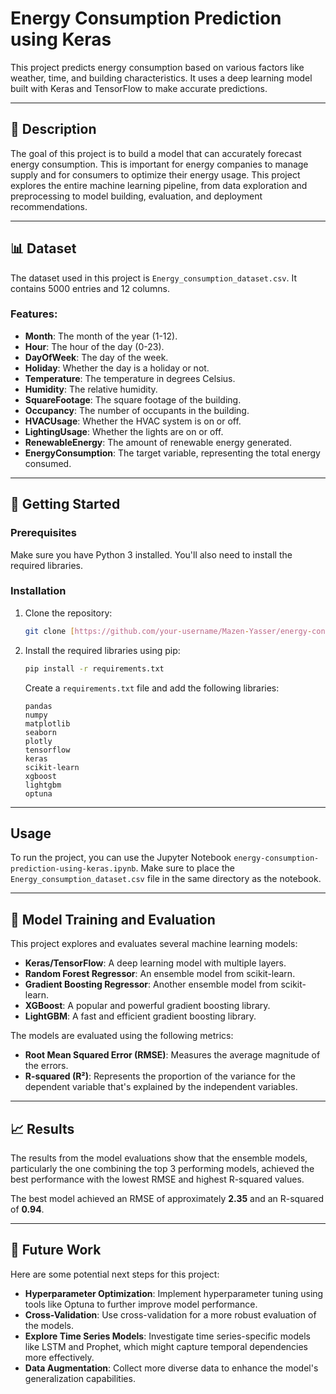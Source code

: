 # Energy Consumption Prediction using Keras

This project predicts energy consumption based on various factors like weather, time, and building characteristics. It uses a deep learning model built with Keras and TensorFlow to make accurate predictions.

---

## 📜 Description

The goal of this project is to build a model that can accurately forecast energy consumption. This is important for energy companies to manage supply and for consumers to optimize their energy usage. This project explores the entire machine learning pipeline, from data exploration and preprocessing to model building, evaluation, and deployment recommendations.

---

## 📊 Dataset

The dataset used in this project is `Energy_consumption_dataset.csv`. It contains 5000 entries and 12 columns.

### Features:

* **Month**: The month of the year (1-12).
* **Hour**: The hour of the day (0-23).
* **DayOfWeek**: The day of the week.
* **Holiday**: Whether the day is a holiday or not.
* **Temperature**: The temperature in degrees Celsius.
* **Humidity**: The relative humidity.
* **SquareFootage**: The square footage of the building.
* **Occupancy**: The number of occupants in the building.
* **HVACUsage**: Whether the HVAC system is on or off.
* **LightingUsage**: Whether the lights are on or off.
* **RenewableEnergy**: The amount of renewable energy generated.
* **EnergyConsumption**: The target variable, representing the total energy consumed.

---

## 🚀 Getting Started

### Prerequisites

Make sure you have Python 3 installed. You'll also need to install the required libraries.

### Installation

1.  Clone the repository:
    ```bash
    git clone [https://github.com/your-username/Mazen-Yasser/energy-consumption-prediction-using-keras.git](https://github.com/Mazen-Yasser/energy-consumption-prediction-using-keras.git)
    ```
2.  Install the required libraries using pip:
    ```bash
    pip install -r requirements.txt
    ```
    Create a `requirements.txt` file and add the following libraries:
    ```
    pandas
    numpy
    matplotlib
    seaborn
    plotly
    tensorflow
    keras
    scikit-learn
    xgboost
    lightgbm
    optuna
    ```

---

## Usage

To run the project, you can use the Jupyter Notebook `energy-consumption-prediction-using-keras.ipynb`. Make sure to place the `Energy_consumption_dataset.csv` file in the same directory as the notebook.

---

## 🤖 Model Training and Evaluation

This project explores and evaluates several machine learning models:

* **Keras/TensorFlow**: A deep learning model with multiple layers.
* **Random Forest Regressor**: An ensemble model from scikit-learn.
* **Gradient Boosting Regressor**: Another ensemble model from scikit-learn.
* **XGBoost**: A popular and powerful gradient boosting library.
* **LightGBM**: A fast and efficient gradient boosting library.

The models are evaluated using the following metrics:

* **Root Mean Squared Error (RMSE)**: Measures the average magnitude of the errors.
* **R-squared (R²)**: Represents the proportion of the variance for the dependent variable that's explained by the independent variables.

---

## 📈 Results

The results from the model evaluations show that the ensemble models, particularly the one combining the top 3 performing models, achieved the best performance with the lowest RMSE and highest R-squared values.

The best model achieved an RMSE of approximately **2.35** and an R-squared of **0.94**.

---

## 🔮 Future Work

Here are some potential next steps for this project:

* **Hyperparameter Optimization**: Implement hyperparameter tuning using tools like Optuna to further improve model performance.
* **Cross-Validation**: Use cross-validation for a more robust evaluation of the models.
* **Explore Time Series Models**: Investigate time series-specific models like LSTM and Prophet, which might capture temporal dependencies more effectively.
* **Data Augmentation**: Collect more diverse data to enhance the model's generalization capabilities.
